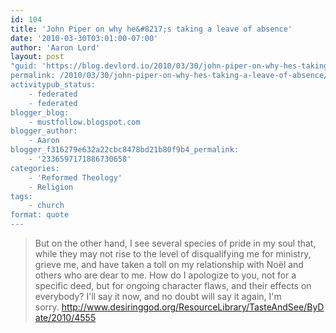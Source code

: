 ```yaml
---
id: 104
title: 'John Piper on why he&#8217;s taking a leave of absence'
date: '2010-03-30T03:01:00-07:00'
author: 'Aaron Lord'
layout: post
"guid: 'https://blog.devlord.io/2010/03/30/john-piper-on-why-hes-taking-a-leave-of-absence/'
permalink: /2010/03/30/john-piper-on-why-hes-taking-a-leave-of-absence/
activitypub_status:
    - federated
    - federated
blogger_blog:
    - mustfollow.blogspot.com
blogger_author:
    - Aaron
blogger_f316279e632a22cbc8478bd21b80f9b4_permalink:
    - '2336597171886730658'
categories:
    - 'Reformed Theology'
    - Religion
tags:
    - church
format: quote
---
```


<blockquote>But on the other hand, I see several species of pride in my soul that, while they may not rise to the level of disqualifying me for ministry, grieve me, and have taken a toll on my relationship with Noël and others who are dear to me. How do I apologize to you, not for a specific deed, but for ongoing character flaws, and their effects on everybody? I'll say it now, and no doubt will say it again, I'm sorry. <a href="http://www.desiringgod.org/ResourceLibrary/TasteAndSee/ByDate/2010/4555">http://www.desiringgod.org/ResourceLibrary/TasteAndSee/ByDate/2010/4555</a></blockquote>